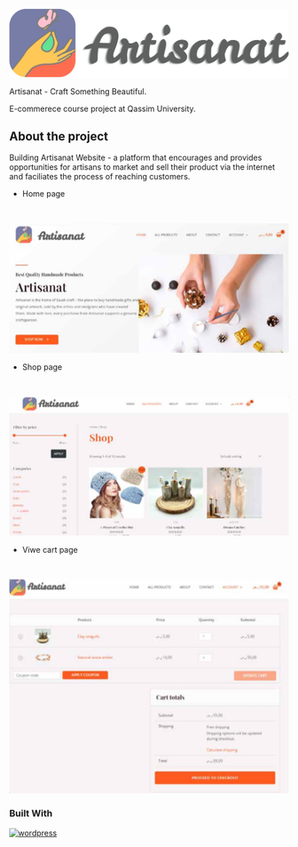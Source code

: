 
[![logo](images/logo.png)]()

Artisanat - Craft Something Beautiful.

E-commerece course project at Qassim University.
  
## About the project
Building Artisanat Website - a platform that encourages and provides opportunities for artisans to market and sell their product via the internet and faciliates the process of reaching customers.

* Home page
  
  <br>
  
[![home](images/home.png)]()

* Shop page
  
  <br>
  
[![shop](images/shop.png)]()

* Viwe cart page
  
<br>

[![cart](images/cart.png)]()

### Built With
[![wordpress](https://skillicons.dev/icons?i=wordpress)](https://wordpress.com)
